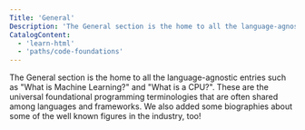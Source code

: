 ```yaml
---
Title: 'General'
Description: 'The General section is the home to all the language-agnostic entries such as "What is Machine Learning?" and "What is a CPU?". These are the universal foundational programming terminologies that are often shared among languages and frameworks. We also added some biographies about some of the well known figures in the industry, too!'
CatalogContent:
  - 'learn-html'
  - 'paths/code-foundations'
---
```


The General section is the home to all the language-agnostic entries such as "What is Machine Learning?" and "What is a CPU?". These are the universal foundational programming terminologies that are often shared among languages and frameworks. We also added some biographies about some of the well known figures in the industry, too!
